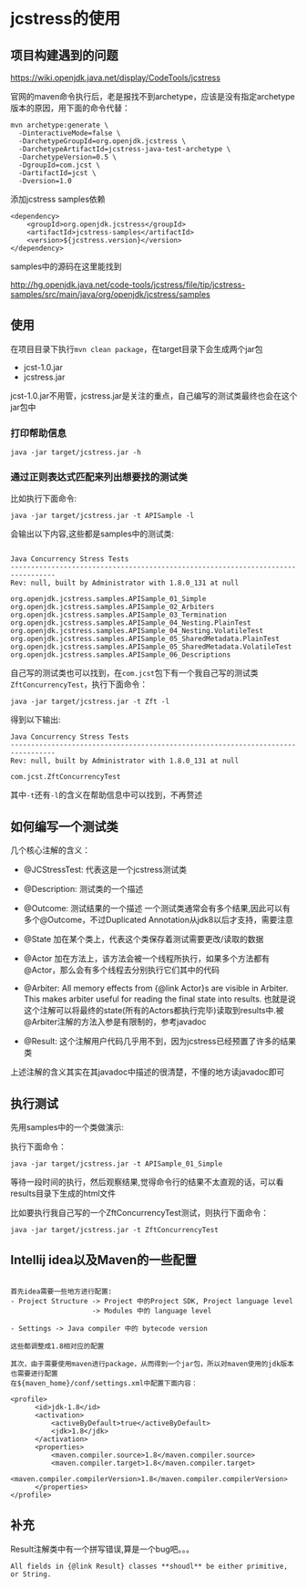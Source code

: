 # jcstress的使用

## 项目构建遇到的问题
https://wiki.openjdk.java.net/display/CodeTools/jcstress

官网的maven命令执行后，老是报找不到archetype，应该是没有指定archetype版本的原因，用下面的命令代替：

```shell script
mvn archetype:generate \
  -DinteractiveMode=false \
  -DarchetypeGroupId=org.openjdk.jcstress \
  -DarchetypeArtifactId=jcstress-java-test-archetype \
  -DarchetypeVersion=0.5 \
  -DgroupId=com.jcst \
  -DartifactId=jcst \
  -Dversion=1.0
```

添加jcstress samples依赖
```shell script
<dependency>
    <groupId>org.openjdk.jcstress</groupId>
    <artifactId>jcstress-samples</artifactId>
    <version>${jcstress.version}</version>
</dependency>
```

samples中的源码在这里能找到 

http://hg.openjdk.java.net/code-tools/jcstress/file/tip/jcstress-samples/src/main/java/org/openjdk/jcstress/samples

## 使用

在项目目录下执行`mvn clean package`，在target目录下会生成两个jar包

- jcst-1.0.jar
- jcstress.jar

jcst-1.0.jar不用管，jcstress.jar是关注的重点，自己编写的测试类最终也会在这个jar包中

### 打印帮助信息

```shell script
java -jar target/jcstress.jar -h
```

### 通过正则表达式匹配来列出想要找的测试类

比如执行下面命令:

```shell script
java -jar target/jcstress.jar -t APISample -l
```
会输出以下内容,这些都是samples中的测试类:

```shell script

Java Concurrency Stress Tests
---------------------------------------------------------------------------------
Rev: null, built by Administrator with 1.8.0_131 at null

org.openjdk.jcstress.samples.APISample_01_Simple
org.openjdk.jcstress.samples.APISample_02_Arbiters
org.openjdk.jcstress.samples.APISample_03_Termination
org.openjdk.jcstress.samples.APISample_04_Nesting.PlainTest
org.openjdk.jcstress.samples.APISample_04_Nesting.VolatileTest
org.openjdk.jcstress.samples.APISample_05_SharedMetadata.PlainTest
org.openjdk.jcstress.samples.APISample_05_SharedMetadata.VolatileTest
org.openjdk.jcstress.samples.APISample_06_Descriptions
```

自己写的测试类也可以找到，在`com.jcst`包下有一个我自己写的测试类`ZftConcurrencyTest`，执行下面命令：
```shell script
java -jar target/jcstress.jar -t Zft -l
```

得到以下输出:
```shell script
Java Concurrency Stress Tests
---------------------------------------------------------------------------------
Rev: null, built by Administrator with 1.8.0_131 at null

com.jcst.ZftConcurrencyTest
```

其中`-t`还有`-l`的含义在帮助信息中可以找到，不再赘述

## 如何编写一个测试类

几个核心注解的含义：

- @JCStressTest: 代表这是一个jcstress测试类

- @Description:  测试类的一个描述

- @Outcome: 测试结果的一个描述
    一个测试类通常会有多个结果,因此可以有多个@Outcome，不过Duplicated Annotation从jdk8以后才支持，需要注意
    
- @State 加在某个类上，代表这个类保存着测试需要更改/读取的数据

- @Actor 加在方法上，该方法会被一个线程所执行，如果多个方法都有@Actor，那么会有多个线程去分别执行它们其中的代码

- @Arbiter: All memory effects from {@link Actor}s are visible in Arbiter. This makes arbiter useful for reading the final state into
             results. 也就是说这个注解可以将最终的state(所有的Actors都执行完毕)读取到results中.被@Arbiter注解的方法入参是有限制的，参考javadoc
- @Result: 这个注解用户代码几乎用不到，因为jcstress已经预置了许多的结果类 
             
上述注解的含义其实在其javadoc中描述的很清楚，不懂的地方读javadoc即可

## 执行测试

先用samples中的一个类做演示:

执行下面命令：
```shell script
java -jar target/jcstress.jar -t APISample_01_Simple
```
等待一段时间的执行，然后观察结果,觉得命令行的结果不太直观的话，可以看results目录下生成的html文件

比如要执行我自己写的一个ZftConcurrencyTest测试，则执行下面命令：
```shell script
java -jar target/jcstress.jar -t ZftConcurrencyTest
```



## Intellij idea以及Maven的一些配置

```text

首先idea需要一些地方进行配置:
- Project Structure -> Project 中的Project SDK, Project language level
                    -> Modules 中的 language level

- Settings -> Java compiler 中的 bytecode version

这些都调整成1.8相对应的配置

其次，由于需要使用maven进行package，从而得到一个jar包，所以对maven使用的jdk版本也需要进行配置
在${maven_home}/conf/settings.xml中配置下面内容：

<profile>
      <id>jdk-1.8</id>
      <activation>
          <activeByDefault>true</activeByDefault>
          <jdk>1.8</jdk>
      </activation>
      <properties>
          <maven.compiler.source>1.8</maven.compiler.source>
          <maven.compiler.target>1.8</maven.compiler.target>
          <maven.compiler.compilerVersion>1.8</maven.compiler.compilerVersion>
      </properties>
</profile>
```


## 补充

Result注解类中有一个拼写错误,算是一个bug吧。。。
```shell script
All fields in {@link Result} classes **shoudl** be either primitive, or String.
```

